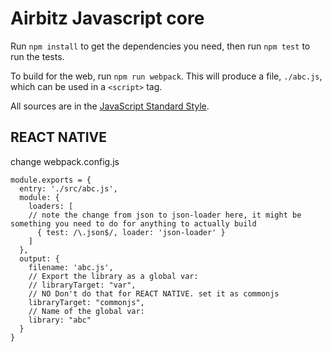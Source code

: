 # Airbitz Javascript core

Run `npm install` to get the dependencies you need,
then run `npm test` to run the tests.

To build for the web, run `npm run webpack`.
This will produce a file, `./abc.js`, which can be used in a `<script>` tag.

All sources are in the [JavaScript Standard Style](http://standardjs.com/).


## REACT NATIVE
change webpack.config.js
```
module.exports = {
  entry: './src/abc.js',
  module: {
    loaders: [
    // note the change from json to json-loader here, it might be something you need to do for anything to actually build
      { test: /\.json$/, loader: 'json-loader' }
    ]
  },
  output: {
    filename: 'abc.js',
    // Export the library as a global var:
    // libraryTarget: "var",
    // NO Don't do that for REACT NATIVE. set it as commonjs
    libraryTarget: "commonjs",
    // Name of the global var:
    library: "abc"
  }
}
```
